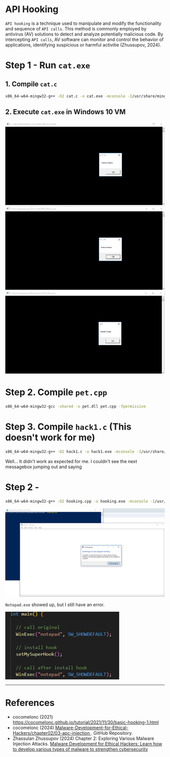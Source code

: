 # API Hooking
`API hooking` is a technique used to manipulate and modify the functionality and sequence of `API calls`. This method is commonly employed by antivirus (AV) solutions to detect and analyze potentially malicious code. By intercepting `API calls`, AV software can monitor and control the behavior of applications, identifying suspicious or harmful activitie (Zhussupov, 2024).


# Step 1 - Run `cat.exe`
## 1. Compile `cat.c`
```bash
x86_64-w64-mingw32-g++ -O2 cat.c -o cat.exe -mconsole -I/usr/share/mingw-w64/include/ -s -ffunction-sections -fdata-sections -Wno-write-strings -fno-exceptions -fmerge-all-constants -static-libstdc++ -static-libgcc -fpermissive
```
## 2. Execute `cat.exe` in Windows 10 VM
![](./screenshots/02.png)
![](./screenshots/01.png)
![](./screenshots/03.png)

# Step 2. Compile `pet.cpp`
```bash
x86_64-w64-mingw32-gcc -shared -o pet.dll pet.cpp -fpermissive
```

# Step 3. Compile `hack1.c`  (This doesn't work for me)
```bash
x86_64-w64-mingw32-g++ -O2 hack1.c -o hack1.exe -mconsole -I/usr/share/mingw-w64/include/ -s -ffunction-sections -fdata-sections -Wno-write-strings -fno-exceptions -fmerge-all-constants -static-libstdc++ -static-libgcc -fpermissive
```
Well... It didn't work as expected for me. I couldn't see the next messagebox jumping out and saying

# Step 2 - 
```bash
x86_64-w64-mingw32-g++ -O2 hooking.cpp -o hooking.exe -mconsole -I/usr/share/mingw-w64/include/ -s -ffunction-sections -fdata-sections -Wno-write-strings -fno-exceptions -fmerge-all-constants -static-libstdc++ -static-libgcc -fpermissive
```
![](./screenshots/04.png)

`Notepad.exe` showed up, but I still have an error. 

![](./screenshots/05.png)

---

# References
- cocomelonc (2021) https://cocomelonc.github.io/tutorial/2021/11/30/basic-hooking-1.html
- cocomelonc (2024) [Malware-Development-for-Ethical-Hackers/chapter02/03-apc-injection
](https://github.com/PacktPublishing/Malware-Development-for-Ethical-Hackers/blob/main/chapter02/03-apc-injection/hack2.c). GitHub Repository.
- Zhassulan Zhussupov (2024) Chapter 2: Exploring Various Malware Injection Attacks. [Malware Development for Ethical Hackers: Learn how to develop various types of malware to strengthen cybersecurity](https://www.packtpub.com/en-gb/product/malware-development-for-ethical-hackers-9781801810173)